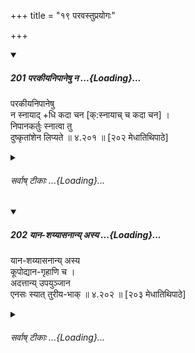 +++
title = "१९ परवस्तुप्रयोगः"

+++

<div class="js_include" includetitle="true" newlevelforh1="5" unfilled url="/kalpAntaram/smRtiH/manuH/vishvAsa-prastutiH/04/201_parakIyanipAneShu_na.md">
<details open><summary><h5>201 परकीयनिपानेषु न ...{Loading}...</h5></summary>


परकीयनिपानेषु  
न स्नायाद् +धि कदा चन [क्:स्नायाच् च कदा चन] ।  
निपानकर्तुः स्नात्वा तु  
दुष्कृतांशेन लिप्यते  ॥ ४.२०१ ॥ [२०२ मेधातिथिपाठे]  
</details>
</div>
<div class="js_include collapsed" newlevelforh1="6" title="सर्वाष् टीकाः" unfilled url="/kalpAntaram/smRtiH/manuH/sarvASh_TIkAH/04/201_parakIyanipAneShu_na.md">
<details><summary><h6>सर्वाष् टीकाः ...{Loading}...</h6></summary>
<details><summary>गङ्गानथ-मूलानुवादः</summary>

He shall never bathe in the tanks belonging to other persons. Having bathed there, he becomes tainted with a part of the tank-digger’s sin.—(201)
</details>
<details><summary>मेधातिथिः</summary>

निपिबन्त्य् अस्मिन्न् अतो वेति **निपानं** जलाशयः । स च वापीकूपतडागादिः । तस्मिन् परकीये परेण यद् आत्मार्थं कृतं सर्वार्थं नोत्सृष्टं तत्र **न कदाचित्** **स्नायात्** । नित्यं चण्डालादिस्पर्शने च नैमित्तिकं घर्मस्वेदापनोदार्थं च सर्वं स्नानं प्रतिषिध्यते । अत्र व्यतिक्रमे दोषम् आह । निपानस्य यः कर्ता तस्य यत्किंचिद् **दुष्कृतं** तस्य केनचिद् **अंशेन** भागेन **लिप्यते** संबध्यते । निन्दार्थवादो यं प्रैषेधशेषः ॥ ४.२०१ ॥
</details>
<details><summary>गङ्गानथ-भाष्यानुवादः</summary>

‘*Nipāna*,’— which is etymologically explained as ‘*nipibanti asmin*,’
or ‘*nipibanti asmāt*,’ — ‘in which, or from which, people drink,’—means
‘water-reservoir;’ that is, a tank, a well or a tank. And one should
never bathe in any such tank as has been dug by another man for his own
use, and has not been given away for the benefit of the public.

This forbids all kinds of bathing—(*a*) the obligatory daily bath, (*b*)
the occasional bath necessitated by the touch of the Cāṇḍāla and such
other persons, and (*c*) the ordinary bath taken for the relieving of
heat and perspiration.

The text proceeds to point out the evil arising from the disobedience of
the said prohibition he becomes ‘*tainted*’—contaminated—by a part of
such sin as there may be of the person who dug the tank.

This is a deprecatory exaggeration, supplementing the preceding
prohibition,—(201)
</details>
<details><summary>गङ्गानथ-टिप्पन्यः</summary>

This verse is quoted in *Vīramitrodaya* (Āhnika, p. 169), which adds the
following notes:—In view of the term ‘*Nipānakartuḥ*’ in the second
line, the term ‘*Parakīya*’ should be taken to mean ‘made by another
person’; as *Kalpataru* holds that ‘*Parakīya*’ must mean ‘made by
another’,—whether consecrated or unconsecrated, since no distinction
between them is made anywhere;—\[This appears to be a gist of
Medhātithi’s explanation of ‘*Parakīya*,’ for which see *Translation*
\];—‘*Nipāna*’ means ‘water-reservoir.’

This verse is quoted also in *Kālaviveka* (p. 328), which too makes the
same observations as *Vīramitrodaya* (just quoted).

It is quoted also in *Aparārka* (p. 234), which makes the remark that
the tank that has been consecrated and made over to the public cannot be
called ‘*parakīya*’; and this favours Medhātithi’s interpretation of the
verse, which is supported also by what follows in the next verse;—in
*Smṛtikaumudī* (p. 65), which explains ‘*parakīya*’ as ‘dug by another,’
and says it cannot mean ‘belonging to another’; as is quite clear from
what is added regarding the *nipānakartṛ*;—in *Hemādri* (Śrāddha, p.
874);—in *Nityācārapradīpa* (p. 300), which explains ‘*parakīya*’ as
‘dug by others’;—and is *Śuddhikaumudī* (p. 324), which says that
‘*Kadācana*’ makes it clear that the prohibition is absolute.
</details>
<details><summary>गङ्गानथ-तुल्य-वाक्यानि</summary>

*Baudhāyana* (2.3.5-6).—‘People should not perform their bath in water
that has been dammed; a part of the merit goes to the man that built the
dam. For this reason one should avoid the dams and wells built by
others.’

*Yājñavalkya* (1.159).—‘He shall not bathe in the tanks of other persons
until he has taken out five clods of earth; he shall bathe in a river or
in ponds dug by the gods, in lakes, and in springs.’

*Viṣṇu* (63.1).—‘He shall not perform his bath in tanks belonging to
others.’

*Paiṭhīnasi* (Vīramitrodaya-Āhnika, p. 169).—‘One shall avoid the dams
and wells built by others; the builder becomes a partaker in the merit:
one should bathe there after throwing in three handfuls of earth (and
three jarfuls of water).’
</details>
<details><summary>Bühler</summary>

201	Let him never bathe in tanks belonging to other men; if he bathes (in such a one), he is tainted by a portion of the guilt of him who made the tank.
</details>
</details>
</div>
<div class="js_include" includetitle="true" newlevelforh1="5" unfilled url="/kalpAntaram/smRtiH/manuH/vishvAsa-prastutiH/04/202_yAna-shayyAsanAny_asya.md">
<details open><summary><h5>202 यान-शय्यासनान्य् अस्य ...{Loading}...</h5></summary>


यान-शय्यासनान्य् अस्य  
कूपोद्यान-गृहाणि च ।  
अदत्तान्य् उपयुञ्जान  
एनसः स्यात् तुरीय-भाक्  ॥ ४.२०२ ॥ [२०३ मेधातिथिपाठे]  
</details>
</div>
<div class="js_include collapsed" newlevelforh1="6" title="सर्वाष् टीकाः" unfilled url="/kalpAntaram/smRtiH/manuH/sarvASh_TIkAH/04/202_yAna-shayyAsanAny_asya.md">
<details><summary><h6>सर्वाष् टीकाः ...{Loading}...</h6></summary>
<details><summary>गङ्गानथ-मूलानुवादः</summary>

By using another person’s conveyance, couch, seat, well, garden or house,—when these have not been given,—one becomes the partaker of the fourth part of that person’s sins.—(202)
</details>
<details><summary>मेधातिथिः</summary>

**याना**दिनि परकीयान्य् **अदत्तान्य् उपयुञ्जान एनसस्** तदीयस्य **तुरीयभाक्** चतुर्थं भागं प्राप्नुयात् । 

- <u>अत्र</u> कश्चिद् आह- "अदत्तानीति वचनात् सर्वार्थतयाप्य् उपकल्पितानि नोपयोज्यानि" । 

- <u>तद् अयुक्तम्</u>। परकीयाधिकारात् । न च तानि परकीयानि । त्यक्तं हि तत् सम्यक् । तुरीयग्रहणम् अविवक्षितम् इति प्राग् एव व्याख्यातम् ॥ ४.२०२ ॥
</details>
<details><summary>गङ्गानथ-भाष्यानुवादः</summary>

If one uses the conveyance, etc., that belong to another person, and
have not been given, one comes to partake of the fourth part of the sins
of that person.

Some persons assert in this connection that, since the text uses the
terra ‘*when these hive not been given*,’ what is meant is that one
should not use these things when they have been assigned for public use.

This is not right; because the prohibition herein contained refers to
*what belongs to another person*; and what 1 ms been assigned for public
use does not *belong to another person*; since he has already renounced
his proprietory right over them, in the proper manner.

The specification of the ‘*fourth part*’ is not meant to be emphasized;
as has been already explained before.—(202)
</details>
<details><summary>गङ्गानथ-टिप्पन्यः</summary>

This verse is quoted in *Aparārka* (p. 237).
</details>
<details><summary>गङ्गानथ-तुल्य-वाक्यानि</summary>

*Yājñavalkya* (l.160).—‘He shall avoid beds, seats, gardens, horses and
conveyances belonging to others, unless they are offered to him.’
</details>
<details><summary>Bühler</summary>

202	He who uses without permission a carriage, a bed, a seat, a well, a garden or a house belonging to an (other man), takes upon himself one fourth of (the owner's) guilt.
</details>
</details>
</div>
